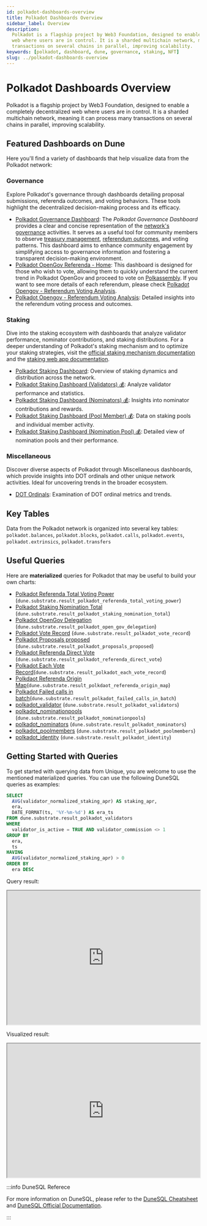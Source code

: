 ```yaml
---
id: polkadot-dashboards-overview
title: Polkadot Dashboards Overview
sidebar_label: Overview
description:
  Polkadot is a flagship project by Web3 Foundation, designed to enable a completely decentralized
  web where users are in control. It is a sharded multichain network, meaning it can process many
  transactions on several chains in parallel, improving scalability.
keywords: [polkadot, dashboard, dune, governance, staking, NFT]
slug: ../polkadot-dashboards-overview
---
```


# Polkadot Dashboards Overview

Polkadot is a flagship project by Web3 Foundation, designed to enable a completely decentralized web
where users are in control. It is a sharded multichain network, meaning it can process many
transactions on several chains in parallel, improving scalability.

## Featured Dashboards on Dune

Here you'll find a variety of dashboards that help visualize data from the Polkadot network:

### Governance

Explore Polkadot's governance through dashboards detailing proposal submissions, referenda outcomes,
and voting behaviors. These tools highlight the decentralized decision-making process and its
efficacy.

- [Polkadot Governance Dashboard](https://dune.com/substrate/polkadot-gov): The _Polkadot Governance
  Dashboard_ provides a clear and concise representation of the
  [network's governance](https://wiki.polkadot.network/docs/en/learn-governance) activities. It
  serves as a useful tool for community members to observe
  [treasury management](https://wiki.polkadot.network/docs/en/learn-treasury),
  [referendum outcomes](https://wiki.polkadot.network/docs/en/learn-governance#referenda), and
  voting patterns. This dashboard aims to enhance community engagement by simplifying access to
  governance information and fostering a transparent decision-making environment.
- [Polkadot OpenGov Referenda - Home](https://dune.com/substrate/polkadot-opengov-active-referenda):
  This dashboard is designed for those who wish to vote, allowing them to quickly understand the
  current trend in Polkadot OpenGov and proceed to vote on
  [Polkassembly](https://polkadot.polkassembly.io/opengov). If you want to see more details of each
  referendum, please check
  [Polkadot Opengov - Referendum Voting Analysis](https://dune.com/substrate/polkadot-referendum).
- [Polkadot Opengov - Referendum Voting Analysis](https://dune.com/substrate/polkadot-referendum):
  Detailed insights into the referendum voting process and outcomes.

### Staking

Dive into the staking ecosystem with dashboards that analyze validator performance, nominator
contributions, and staking distributions. For a deeper understanding of Polkadot's staking mechanism
and to optimize your staking strategies, visit the
[official staking mechanism documentation](https://wiki.polkadot.network/docs/learn-staking) and the
[staking web app documentation](https://wiki.polkadot.network/docs/staking-dashboard).

- [Polkadot Staking Dashboard](https://dune.com/substrate/polkadot-staking): Overview of staking
  dynamics and distribution across the network.
- [Polkadot Staking Dashboard (Validators) 💰](https://dune.com/substrate/polkadot-staking-validators):
  Analyze validator performance and statistics.
- [Polkadot Staking Dashboard (Nominators) 💰](https://dune.com/substrate/polkadot-staking-nominators):
  Insights into nominator contributions and rewards.
- [Polkadot Staking Dashboard (Pool Member) 💰](https://dune.com/substrate/polkadot-staking-pool-member):
  Data on staking pools and individual member activity.
- [Polkadot Staking Dashboard (Nomination Pool) 💰](https://dune.com/substrate/polkadot-staking-nomination-pool):
  Detailed view of nomination pools and their performance.

### Miscellaneous

Discover diverse aspects of Polkadot through Miscellaneous dashboards, which provide insights into
DOT ordinals and other unique network activities. Ideal for uncovering trends in the broader
ecosystem.

- [DOT Ordinals](https://dune.com/substrate/dot-ordinals): Examination of DOT ordinal metrics and
  trends.

## Key Tables

Data from the Polkadot network is organized into several key tables: `polkadot.balances`,
`polkadot.blocks`, `polkadot.calls`, `polkadot.events`, `polkadot.extrinsics`, `polkadot.transfers`

## Useful Queries

Here are **materialized** queries for Polkadot that may be useful to build your own charts:

- [Polkadot Referenda Total Voting Power](https://dune.com/queries/3394422)
  (`dune.substrate.result_polkadot_referenda_total_voting_power`)
- [Polkadot Staking Nomination Total](https://dune.com/queries/3426963)
  (`dune.substrate.result_polkadot_staking_nomination_total`)
- [Polkadot OpenGov Delegation](https://dune.com/queries/3393179)
  (`dune.substrate.result_polkadot_open_gov_delegation`)
- [Polkadot Vote Record](https://dune.com/queries/3415321)
  (`dune.substrate.result_polkadot_vote_record`)
- [Polkadot Proposals proposed](https://dune.com/queries/3394156)
  (`dune.substrate.result_polkadot_proposals_proposed`)
- [Polkadot Referenda Direct Vote](https://dune.com/queries/3391225)
  (`dune.substrate.result_polkadot_referenda_direct_vote`)
- [Polkadot Each Vote Record](https://dune.com/queries/3393684)(`dune.substrate.result_polkadot_each_vote_record`)
- [Polkdaot Referenda Origin Map](https://dune.com/queries/3399352)(`dune.substrate.result_polkdaot_referenda_origin_map`)
- [Polkadot Failed calls in batch](https://dune.com/queries/3457139)(`dune.substrate.result_polkadot_failed_calls_in_batch`)
- [polkadot_validator](https://dune.com/queries/3302709)
  (`dune.substrate.result_polkadot_validators`)
- [polkadot_nominationpools](https://dune.com/queries/3327350)
  (`dune.substrate.result_polkadot_nominationpools`)
- [polkadot_nominators](https://dune.com/queries/3326829)
  (`dune.substrate.result_polkadot_nominators`)
- [polkadot_poolmembers](https://dune.com/queries/3327479)
  (`dune.substrate.result_polkadot_poolmembers`)
- [polkadot_identity](https://dune.com/queries/3420617) (`dune.substrate.result_polkadot_identity`)

## Getting Started with Queries

To get started with querying data from Unique, you are welcome to use the mentioned materialized
queries. You can use the following DuneSQL queries as examples:

```sql title="Polkadot Staking APR (Normalized)" showLineNumbers
SELECT
  AVG(validator_normalized_staking_apr) AS staking_apr,
  era,
  DATE_FORMAT(ts, '%Y-%m-%d') AS era_ts
FROM dune.substrate.result_polkadot_validators
WHERE
  validator_is_active = TRUE AND validator_commission <> 1
GROUP BY
  era,
  ts
HAVING
  AVG(validator_normalized_staking_apr) > 0
ORDER BY
  era DESC
```

Query result:

<iframe src="https://dune.com/embeds/3303109/5531719/" height="350" width="100%"></iframe>

Visualized result:

<iframe src="https://dune.com/embeds/3303109/5531727/" height="350" width="100%"></iframe>

:::info DuneSQL Referece

For more information on DuneSQL, please refer to the [DuneSQL Cheatsheet](./dunesql-cheatsheet.md)
and
[DuneSQL Official Documentation](https://docs.dune.com/query-engine/Functions-and-operators/index).

:::
